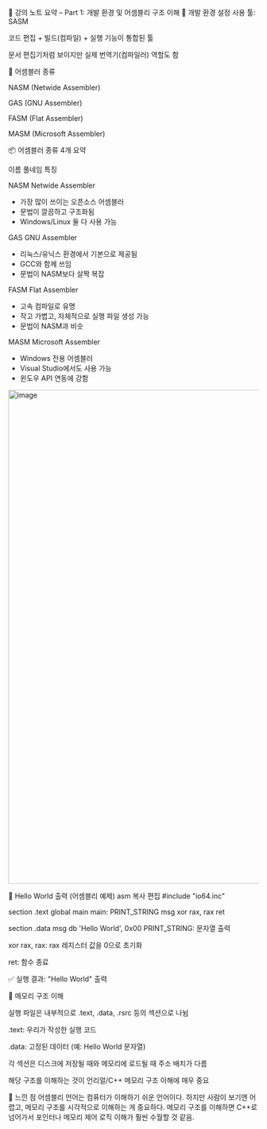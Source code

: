 📌 강의 노트 요약 – Part 1: 개발 환경 및 어셈블리 구조 이해
🔧 개발 환경 설정
사용 툴: SASM

코드 편집 + 빌드(컴파일) + 실행 기능이 통합된 툴

문서 편집기처럼 보이지만 실제 번역기(컴파일러) 역할도 함

🧩 어셈블러 종류

NASM (Netwide Assembler)

GAS (GNU Assembler)

FASM (Flat Assembler)

MASM (Microsoft Assembler)

📦 어셈블러 종류 4개 요약

이름	풀네임	특징

NASM	Netwide Assembler	<ul><li>가장 많이 쓰이는 오픈소스 어셈블러</li><li>문법이 깔끔하고 구조화됨</li><li>Windows/Linux 둘 다 사용 가능</li></ul>
GAS	GNU Assembler	<ul><li>리눅스/유닉스 환경에서 기본으로 제공됨</li><li>GCC와 함께 쓰임</li><li>문법이 NASM보다 살짝 복잡</li></ul>
FASM	Flat Assembler	<ul><li>고속 컴파일로 유명</li><li>작고 가볍고, 자체적으로 실행 파일 생성 가능</li><li>문법이 NASM과 비슷</li></ul>
MASM	Microsoft Assembler	<ul><li>Windows 전용 어셈블러</li><li>Visual Studio에서도 사용 가능</li><li>윈도우 API 연동에 강함</li></ul>


<img width="1532" height="994" alt="image" src="https://github.com/user-attachments/assets/8b3fa71f-3f80-4fd0-a5b9-a72ba970181b" />


🧪 Hello World 출력 (어셈블리 예제)
asm
복사
편집
#include "io64.inc"

section .text
global main
main:
    PRINT_STRING msg
    xor rax, rax
    ret

section .data
    msg db 'Hello World', 0x00
PRINT_STRING: 문자열 출력

xor rax, rax: rax 레지스터 값을 0으로 초기화

ret: 함수 종료

✅ 실행 결과: "Hello World" 출력

🧠 메모리 구조 이해

실행 파일은 내부적으로 .text, .data, .rsrc 등의 섹션으로 나뉨

.text: 우리가 작성한 실행 코드

.data: 고정된 데이터 (예: Hello World 문자열)

각 섹션은 디스크에 저장될 때와 메모리에 로드될 때 주소 배치가 다름

해당 구조를 이해하는 것이 언리얼/C++ 메모리 구조 이해에 매우 중요

💬 느낀 점
어셈블리 언어는 컴퓨터가 이해하기 쉬운 언어이다.
하지만 사람이 보기엔 어렵고, 메모리 구조를 시각적으로 이해하는 게 중요하다.
메모리 구조를 이해하면 C++로 넘어가서 포인터나 메모리 제어 로직 이해가 훨씬 수월할 것 같음.
